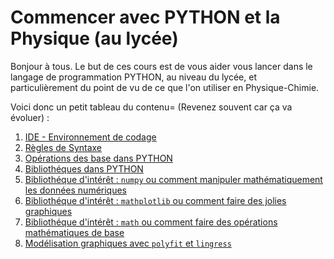 # Commencer avec PYTHON et la Physique (au lycée)

Bonjour à tous. Le but de ces cours est de vous aider vous lancer dans le langage de programmation PYTHON, au niveau du lycée, et particulièrement du point de vu de ce que l'on utiliser en Physique-Chimie. 

Voici donc un petit tableau du contenu= (Revenez souvent car ça va évoluer) : 
1. [IDE - Environnement de codage](IDE.md)
2. [Règles de Syntaxe](syntaxe.md)
3. [Opérations des base dans PYTHON](operations.md)
4. [Bibliothéques dans PYTHON](biblis.md)
5. [Bibliothéque d'intérêt : `numpy` ou comment manipuler mathématiquement les données numériques](numpy.md)
6. [Bibliothéque d'intérêt : `mathplotlib` ou comment faire des jolies graphiques](matplotlib.md)
7. [Bibliothéque d'intérêt : `math` ou comment faire des opérations mathématiques de base](math.md)
8. [Modélisation graphiques avec `polyfit` et `lingress`](modelisation.md)
